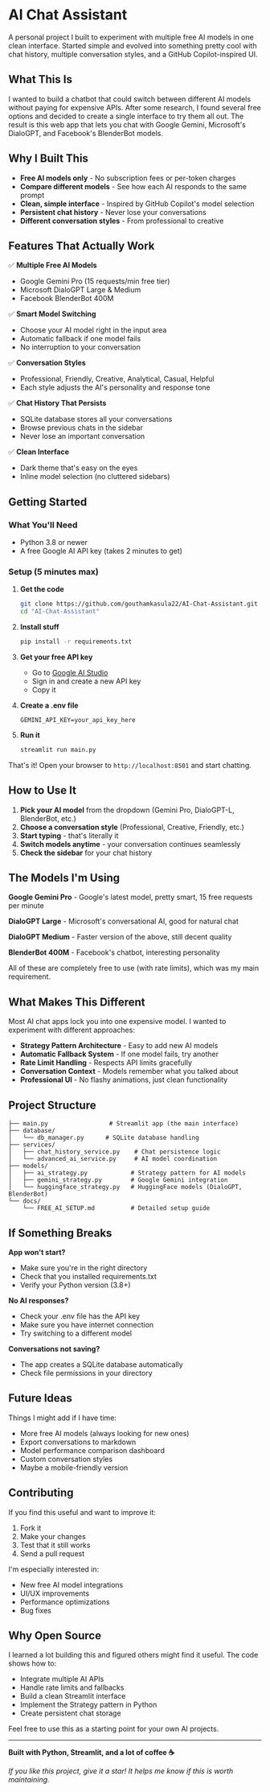 # AI Chat Assistant

A personal project I built to experiment with multiple free AI models in one clean interface. Started simple and evolved into something pretty cool with chat history, multiple conversation styles, and a GitHub Copilot-inspired UI.

## What This Is

I wanted to build a chatbot that could switch between different AI models without paying for expensive APIs. After some research, I found several free options and decided to create a single interface to try them all out. The result is this web app that lets you chat with Google Gemini, Microsoft's DialoGPT, and Facebook's BlenderBot models.

## Why I Built This

- **Free AI models only** - No subscription fees or per-token charges
- **Compare different models** - See how each AI responds to the same prompt  
- **Clean, simple interface** - Inspired by GitHub Copilot's model selection
- **Persistent chat history** - Never lose your conversations
- **Different conversation styles** - From professional to creative

## Features That Actually Work

✅ **Multiple Free AI Models**
- Google Gemini Pro (15 requests/min free tier)
- Microsoft DialoGPT Large & Medium
- Facebook BlenderBot 400M

✅ **Smart Model Switching**
- Choose your AI model right in the input area
- Automatic fallback if one model fails
- No interruption to your conversation

✅ **Conversation Styles**
- Professional, Friendly, Creative, Analytical, Casual, Helpful
- Each style adjusts the AI's personality and response tone

✅ **Chat History That Persists**
- SQLite database stores all your conversations
- Browse previous chats in the sidebar
- Never lose an important conversation

✅ **Clean Interface**
- Dark theme that's easy on the eyes
- Inline model selection (no cluttered sidebars)

## Getting Started

### What You'll Need
- Python 3.8 or newer
- A free Google AI API key (takes 2 minutes to get)

### Setup (5 minutes max)

1. **Get the code**
   ```bash
   git clone https://github.com/gouthamkasula22/AI-Chat-Assistant.git
   cd "AI-Chat-Assistant"
   ```

2. **Install stuff**
   ```bash
   pip install -r requirements.txt
   ```

3. **Get your free API key**
   - Go to [Google AI Studio](https://aistudio.google.com/app/apikey)
   - Sign in and create a new API key
   - Copy it

4. **Create a .env file**
   ```env
   GEMINI_API_KEY=your_api_key_here
   ```

5. **Run it**
   ```bash
   streamlit run main.py
   ```

That's it! Open your browser to `http://localhost:8501` and start chatting.

## How to Use It

1. **Pick your AI model** from the dropdown (Gemini Pro, DialoGPT-L, BlenderBot, etc.)
2. **Choose a conversation style** (Professional, Creative, Friendly, etc.)
3. **Start typing** - that's literally it
4. **Switch models anytime** - your conversation continues seamlessly
5. **Check the sidebar** for your chat history

## The Models I'm Using

**Google Gemini Pro** - Google's latest model, pretty smart, 15 free requests per minute

**DialoGPT Large** - Microsoft's conversational AI, good for natural chat

**DialoGPT Medium** - Faster version of the above, still decent quality

**BlenderBot 400M** - Facebook's chatbot, interesting personality

All of these are completely free to use (with rate limits), which was my main requirement.

## What Makes This Different

Most AI chat apps lock you into one expensive model. I wanted to experiment with different approaches:

- **Strategy Pattern Architecture** - Easy to add new AI models
- **Automatic Fallback System** - If one model fails, try another
- **Rate Limit Handling** - Respects API limits gracefully  
- **Conversation Context** - Models remember what you talked about
- **Professional UI** - No flashy animations, just clean functionality

## Project Structure

```
├── main.py                 # Streamlit app (the main interface)
├── database/
│   └── db_manager.py      # SQLite database handling
├── services/
│   ├── chat_history_service.py    # Chat persistence logic
│   └── advanced_ai_service.py     # AI model coordination
├── models/
│   ├── ai_strategy.py            # Strategy pattern for AI models
│   ├── gemini_strategy.py        # Google Gemini integration
│   └── huggingface_strategy.py   # HuggingFace models (DialoGPT, BlenderBot)
└── docs/
    └── FREE_AI_SETUP.md          # Detailed setup guide
```

## If Something Breaks

**App won't start?**
- Make sure you're in the right directory
- Check that you installed requirements.txt
- Verify your Python version (3.8+)

**No AI responses?**
- Check your .env file has the API key
- Make sure you have internet connection
- Try switching to a different model

**Conversations not saving?**
- The app creates a SQLite database automatically
- Check file permissions in your directory

## Future Ideas

Things I might add if I have time:
- More free AI models (always looking for new ones)
- Export conversations to markdown
- Model performance comparison dashboard
- Custom conversation styles
- Maybe a mobile-friendly version

## Contributing

If you find this useful and want to improve it:
1. Fork it
2. Make your changes
3. Test that it still works
4. Send a pull request

I'm especially interested in:
- New free AI model integrations
- UI/UX improvements
- Performance optimizations
- Bug fixes

## Why Open Source

I learned a lot building this and figured others might find it useful. The code shows how to:
- Integrate multiple AI APIs
- Handle rate limits and fallbacks
- Build a clean Streamlit interface
- Implement the Strategy pattern in Python
- Create persistent chat storage

Feel free to use this as a starting point for your own AI projects.

---

**Built with Python, Streamlit, and a lot of coffee ☕**

*If you like this project, give it a star! It helps me know if this is worth maintaining.*
